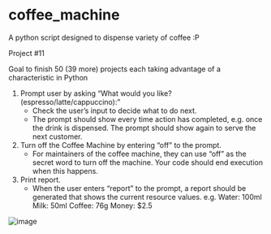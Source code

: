 # coffee_machine
A python script designed to dispense variety of coffee :P

Project #11

Goal to finish 50 (39 more) projects each taking advantage of a characteristic in Python

1. Prompt user by asking “What would you like? (espresso/latte/cappuccino):”
   - Check the user’s input to decide what to do next.
   - The prompt should show every time action has completed, e.g. once the drink is
dispensed. The prompt should show again to serve the next customer.
2. Turn off the Coffee Machine by entering “off” to the prompt.
   - For maintainers of the coffee machine, they can use “off” as the secret word to turn off
the machine. Your code should end execution when this happens.
3. Print report.
   - When the user enters “report” to the prompt, a report should be generated that shows
the current resource values. e.g.
Water: 100ml
Milk: 50ml
Coffee: 76g
Money: $2.5



![image](https://user-images.githubusercontent.com/6307592/197496563-3192e812-f81a-4a95-ab6b-f2e4a30725e6.png)

